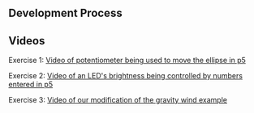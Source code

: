 ## Development Process
## Videos
Exercise 1: [Video of potentiometer being used to move the ellipse in p5](https://www.youtube.com/watch?v=3Owm6DhnQeE)

Exercise 2: [Video of an LED's brightness being controlled by numbers entered in p5](https://www.youtube.com/watch?v=QLVyXv9EGzc)

Exercise 3: [Video of our modification of the gravity wind example](https://www.youtube.com/watch?v=7P4dwzlPwXo)
